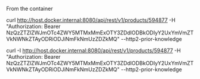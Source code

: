 From the container

curl http://host.docker.internal:8080/api/rest/v1/products/594877 -H "Authorization: Bearer NzQzZTZlZWJmOTc4ZWY5MTMxMmExOTY3ZDdlODBkODIyY2UxYmVmZTVkNWNkZTAyODRiODJiNmFkNmUzZDZkMQ" --http2-prior-knowledge
    
curl -I http://host.docker.internal:8080/api/rest/v1/products/594877 -H "Authorization: Bearer NzQzZTZlZWJmOTc4ZWY5MTMxMmExOTY3ZDdlODBkODIyY2UxYmVmZTVkNWNkZTAyODRiODJiNmFkNmUzZDZkMQ" --http2-prior-knowledge





